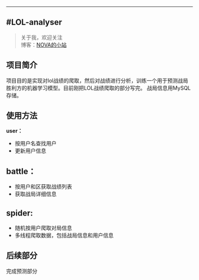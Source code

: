 ---
#LOL-analyser
-------------

> 关于我，欢迎关注  
  博客：[NOVA的小站](http://www.novadva.top/) 

## 项目简介 ##
项目目的是实现对lol战绩的爬取，然后对战绩进行分析，训练一个用于预测战局胜利方的机器学习模型。目前刚把LOL战绩爬取的部分写完。
战局信息用MySQL存储。

## 使用方法 ##
**user：**<br>
- 按用户名查找用户<br>
- 更新用户信息<br>

## battle： ##
- 按用户和区获取战绩列表<br>
- 获取战局详细信息<br>

## spider: ##
- 随机按用户爬取对局信息<br>
- 多线程爬取数据，包括战局信息和用户信息<br>

## 后续部分 ##
完成预测部分
